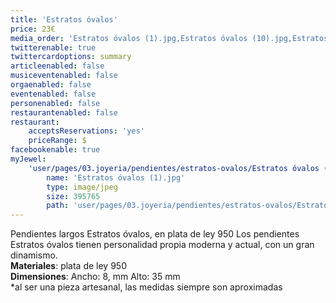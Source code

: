 ```yaml
---
title: 'Estratos óvalos'
price: 23€
media_order: 'Estratos óvalos (1).jpg,Estratos óvalos (10).jpg,Estratos óvalos (10) (1).jpg,Estratos óvalos (12).jpg'
twitterenable: true
twittercardoptions: summary
articleenabled: false
musiceventenabled: false
orgaenabled: false
eventenabled: false
personenabled: false
restaurantenabled: false
restaurant:
    acceptsReservations: 'yes'
    priceRange: $
facebookenable: true
myJewel:
    'user/pages/03.joyeria/pendientes/estratos-ovalos/Estratos óvalos (1).jpg':
        name: 'Estratos óvalos (1).jpg'
        type: image/jpeg
        size: 395765
        path: 'user/pages/03.joyeria/pendientes/estratos-ovalos/Estratos óvalos (1).jpg'
---
```


Pendientes largos Estratos óvalos, en plata de ley 950
Los pendientes Estratos óvalos tienen personalidad propia moderna y
actual, con un gran dinamismo. </br>
**Materiales**: plata de ley 950 </br>
**Dimensiones**: Ancho: 8,  mm Alto: 35 mm </br>
*al ser una pieza artesanal, las medidas siempre son aproximadas
